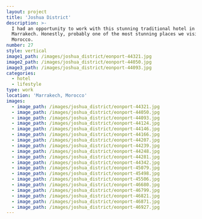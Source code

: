 ```yaml
---
layout: project
title: 'Joshua District'
description: >-
  I had an opportunity to work with this stunning traditional hotel in
  Marrakech. Honestly, probably one of the most stunning places we visited in
  Morocco.
number: 27
style: vertical
image1_path: /images/joshua_district/eonport-44321.jpg
image2_path: /images/joshua_district/eonport-44050.jpg
image3_path: /images/joshua_district/eonport-44093.jpg
categories:
  - hotel
  - lifestyle
type: work
location: 'Marrakech, Morocco'
images:
  - image_path: /images/joshua_district/eonport-44321.jpg
  - image_path: /images/joshua_district/eonport-44050.jpg
  - image_path: /images/joshua_district/eonport-44093.jpg
  - image_path: /images/joshua_district/eonport-44124.jpg
  - image_path: /images/joshua_district/eonport-44146.jpg
  - image_path: /images/joshua_district/eonport-44166.jpg
  - image_path: /images/joshua_district/eonport-44207.jpg
  - image_path: /images/joshua_district/eonport-44239.jpg
  - image_path: /images/joshua_district/eonport-44248.jpg
  - image_path: /images/joshua_district/eonport-44281.jpg
  - image_path: /images/joshua_district/eonport-44342.jpg
  - image_path: /images/joshua_district/eonport-45079.jpg
  - image_path: /images/joshua_district/eonport-45498.jpg
  - image_path: /images/joshua_district/eonport-45506.jpg
  - image_path: /images/joshua_district/eonport-46680.jpg
  - image_path: /images/joshua_district/eonport-46799.jpg
  - image_path: /images/joshua_district/eonport-46821.jpg
  - image_path: /images/joshua_district/eonport-46871.jpg
  - image_path: /images/joshua_district/eonport-46927.jpg
---
```

